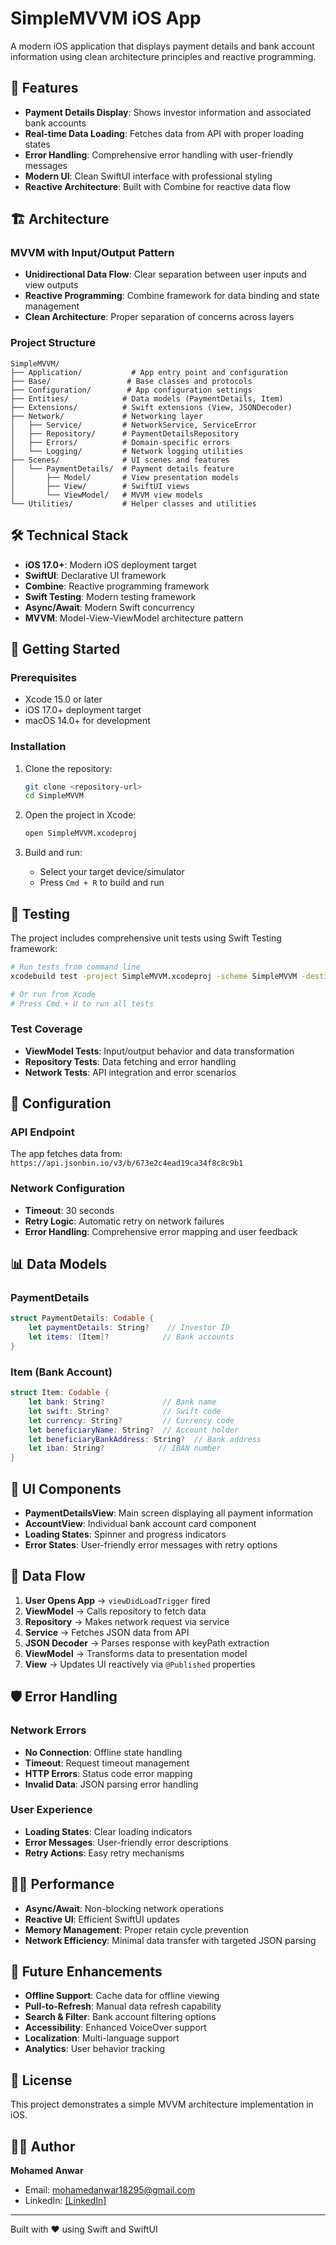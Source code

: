 # SimpleMVVM iOS App

A modern iOS application that displays payment details and bank account information using clean architecture principles and reactive programming.

## 📱 Features

- **Payment Details Display**: Shows investor information and associated bank accounts
- **Real-time Data Loading**: Fetches data from API with proper loading states
- **Error Handling**: Comprehensive error handling with user-friendly messages
- **Modern UI**: Clean SwiftUI interface with professional styling
- **Reactive Architecture**: Built with Combine for reactive data flow

## 🏗️ Architecture

### MVVM with Input/Output Pattern
- **Unidirectional Data Flow**: Clear separation between user inputs and view outputs
- **Reactive Programming**: Combine framework for data binding and state management
- **Clean Architecture**: Proper separation of concerns across layers

### Project Structure
```
SimpleMVVM/
├── Application/           # App entry point and configuration
├── Base/                 # Base classes and protocols
├── Configuration/        # App configuration settings
├── Entities/            # Data models (PaymentDetails, Item)
├── Extensions/          # Swift extensions (View, JSONDecoder)
├── Network/             # Networking layer
│   ├── Service/         # NetworkService, ServiceError
│   ├── Repository/      # PaymentDetailsRepository
│   ├── Errors/          # Domain-specific errors
│   └── Logging/         # Network logging utilities
├── Scenes/              # UI scenes and features
│   └── PaymentDetails/  # Payment details feature
│       ├── Model/       # View presentation models
│       ├── View/        # SwiftUI views
│       └── ViewModel/   # MVVM view models
└── Utilities/           # Helper classes and utilities
```

## 🛠️ Technical Stack

- **iOS 17.0+**: Modern iOS deployment target
- **SwiftUI**: Declarative UI framework
- **Combine**: Reactive programming framework
- **Swift Testing**: Modern testing framework
- **Async/Await**: Modern Swift concurrency
- **MVVM**: Model-View-ViewModel architecture pattern

## 🚀 Getting Started

### Prerequisites
- Xcode 15.0 or later
- iOS 17.0+ deployment target
- macOS 14.0+ for development

### Installation
1. Clone the repository:
   ```bash
   git clone <repository-url>
   cd SimpleMVVM
   ```

2. Open the project in Xcode:
   ```bash
   open SimpleMVVM.xcodeproj
   ```

3. Build and run:
   - Select your target device/simulator
   - Press `Cmd + R` to build and run

## 🧪 Testing

The project includes comprehensive unit tests using Swift Testing framework:

```bash
# Run tests from command line
xcodebuild test -project SimpleMVVM.xcodeproj -scheme SimpleMVVM -destination 'platform=iOS Simulator,name=iPhone 16'

# Or run from Xcode
# Press Cmd + U to run all tests
```

### Test Coverage
- **ViewModel Tests**: Input/output behavior and data transformation
- **Repository Tests**: Data fetching and error handling
- **Network Tests**: API integration and error scenarios

## 🔧 Configuration

### API Endpoint
The app fetches data from: `https://api.jsonbin.io/v3/b/673e2c4ead19ca34f8c8c9b1`

### Network Configuration
- **Timeout**: 30 seconds
- **Retry Logic**: Automatic retry on network failures
- **Error Handling**: Comprehensive error mapping and user feedback

## 📊 Data Models

### PaymentDetails
```swift
struct PaymentDetails: Codable {
    let paymentDetails: String?    // Investor ID
    let items: [Item]?            // Bank accounts
}
```

### Item (Bank Account)
```swift
struct Item: Codable {
    let bank: String?             // Bank name
    let swift: String?            // Swift code
    let currency: String?         // Currency code
    let beneficiaryName: String?  // Account holder
    let beneficiaryBankAddress: String?  // Bank address
    let iban: String?            // IBAN number
}
```

## 🎨 UI Components

- **PaymentDetailsView**: Main screen displaying all payment information
- **AccountView**: Individual bank account card component
- **Loading States**: Spinner and progress indicators
- **Error States**: User-friendly error messages with retry options

## 🔄 Data Flow

1. **User Opens App** → `viewDidLoadTrigger` fired
2. **ViewModel** → Calls repository to fetch data
3. **Repository** → Makes network request via service
4. **Service** → Fetches JSON data from API
5. **JSON Decoder** → Parses response with keyPath extraction
6. **ViewModel** → Transforms data to presentation model
7. **View** → Updates UI reactively via `@Published` properties

## 🛡️ Error Handling

### Network Errors
- **No Connection**: Offline state handling
- **Timeout**: Request timeout management
- **HTTP Errors**: Status code error mapping
- **Invalid Data**: JSON parsing error handling

### User Experience
- **Loading States**: Clear loading indicators
- **Error Messages**: User-friendly error descriptions
- **Retry Actions**: Easy retry mechanisms

## 🏃‍♂️ Performance

- **Async/Await**: Non-blocking network operations
- **Reactive UI**: Efficient SwiftUI updates
- **Memory Management**: Proper retain cycle prevention
- **Network Efficiency**: Minimal data transfer with targeted JSON parsing

## 🔮 Future Enhancements

- **Offline Support**: Cache data for offline viewing
- **Pull-to-Refresh**: Manual data refresh capability
- **Search & Filter**: Bank account filtering options
- **Accessibility**: Enhanced VoiceOver support
- **Localization**: Multi-language support
- **Analytics**: User behavior tracking

## 📝 License

This project demonstrates a simple MVVM architecture implementation in iOS.

## 👨‍💻 Author

**Mohamed Anwar**
- Email: mohamedanwar18295@gmail.com
- LinkedIn: [[LinkedIn]](https://www.linkedin.com/in/mohamed-anwar-aa0575b1/)

---

Built with ❤️ using Swift and SwiftUI
